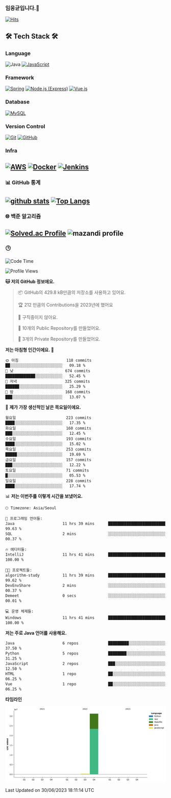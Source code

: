 <!--
**cornsilk-tea/cornsilk-tea** is a ✨ _special_ ✨ repository because its `README.md` (this file) appears on your GitHub profile.

Here are some ideas to get you started:

- 🔭 I’m currently working on ...
- 🌱 I’m currently learning ...
- 👯 I’m looking to collaborate on ...
- 🤔 I’m looking for help with ...
- 💬 Ask me about ...
- 📫 How to reach me: ...
- 😄 Pronouns: ...
- ⚡ Fun fact: ...
-->
### 임웅균입니다.👋
[![Hits](https://hits.seeyoufarm.com/api/count/incr/badge.svg?url=https%3A%2F%2Fgithub.com%2Fcornsilk-tea)](https://hits.seeyoufarm.com)



<!-- 내가 사용하는 기술스택 소개 -->
## 🛠 Tech Stack 🛠
### Language
![Java](https://img.shields.io/badge/Java-007396.svg?&style=for-the-badge&logo=Java&logoColor=white)
[![JavaScript](https://img.shields.io/badge/JavaScript-F7DF1E.svg?&style=for-the-badge&logo=JavaScript&logoColor=black)](https://developer.mozilla.org/en-US/docs/Web/JavaScript)

### Framework
[![Spring](https://img.shields.io/badge/Spring-6DB33F.svg?&style=for-the-badge&logo=Spring&logoColor=white)](https://spring.io)
[![Node.js (Express)](https://img.shields.io/badge/Node.js-Express-339933.svg?&style=for-the-badge&logo=Node.js&logoColor=white)](https://nodejs.org)
[![Vue.js](https://img.shields.io/badge/Vue.js-4FC08D.svg?&style=for-the-badge&logo=Vue.js&logoColor=white)](https://vuejs.org)

### Database
[![MySQL](https://img.shields.io/badge/MySQL-4479A1.svg?&style=for-the-badge&logo=MySQL&logoColor=white)](https://www.mysql.com)

### Version Control
[![Git](https://img.shields.io/badge/Git-F05032.svg?&style=for-the-badge&logo=Git&logoColor=white)](https://git-scm.com)
[![GitHub](https://img.shields.io/badge/GitHub-181717.svg?&style=for-the-badge&logo=GitHub&logoColor=white)](https://github.com)

### Infra
[![AWS](https://img.shields.io/badge/AWS-232F3E.svg?&style=for-the-badge&logo=Amazon-AWS&logoColor=white)](https://aws.amazon.com)
[![Docker](https://img.shields.io/badge/Docker-2496ED.svg?&style=for-the-badge&logo=Docker&logoColor=white)](https://www.docker.com)
[![Jenkins](https://img.shields.io/badge/Jenkins-D24939.svg?&style=for-the-badge&logo=Jenkins&logoColor=white)](https://www.jenkins.io)
---
### 📊 GitHub 통계
[![github stats](https://github-readme-stats.vercel.app/api?username=cornsilk-tea&show_icons=false&hide_border=false&rank_icon=github&include_all_commits=true)](https://github.com/cornsilk-tea)
[![Top Langs](https://github-readme-stats.vercel.app/api/top-langs/?username=cornsilk-tea&layout=compact)](https://github.com/cornsilk-tea)
---
### 🌐 백준 알고리즘
[![Solved.ac Profile](http://mazassumnida.wtf/api/v2/generate_badge?boj=dladndrbs)](https://solved.ac/dladndrbs/)
![mazandi profile](http://mazandi.herokuapp.com/api?handle=dladndrbs&theme=worm)
---
### 🕒 
<!--START_SECTION:waka-->
![Code Time](http://img.shields.io/badge/Code%20Time-270%20hrs%2021%20mins-blue)

![Profile Views](http://img.shields.io/badge/Profile%20Views-6-blue)

**🐱 저의 GitHub 정보에요.** 

> 📦 GitHub의 429.8 kB만큼의 저장소를 사용하고 있어요. 
 > 
> 🏆 212 만큼의 Contributions을 2023년에 했어요
 > 
> 🚫 구직중이지 않아요.
 > 
> 📜 10개의 Public Repository를 만들었어요. 
 > 
> 🔑 3개의 Private Repository를 만들었어요. 
 > 
**저는 아침형 인간이에요. 🐤** 

```text
🌞 아침                     118 commits         ██░░░░░░░░░░░░░░░░░░░░░░░   09.18 % 
🌆 낮　                     674 commits         █████████████░░░░░░░░░░░░   52.45 % 
🌃 저녁                     325 commits         ██████░░░░░░░░░░░░░░░░░░░   25.29 % 
🌙 밤　                     168 commits         ███░░░░░░░░░░░░░░░░░░░░░░   13.07 % 
```
📅 **제가 가장 생산적인 날은 목요일이에요.** 

```text
월요일                      223 commits         ████░░░░░░░░░░░░░░░░░░░░░   17.35 % 
화요일                      160 commits         ███░░░░░░░░░░░░░░░░░░░░░░   12.45 % 
수요일                      193 commits         ████░░░░░░░░░░░░░░░░░░░░░   15.02 % 
목요일                      253 commits         █████░░░░░░░░░░░░░░░░░░░░   19.69 % 
금요일                      157 commits         ███░░░░░░░░░░░░░░░░░░░░░░   12.22 % 
토요일                      71 commits          █░░░░░░░░░░░░░░░░░░░░░░░░   05.53 % 
일요일                      228 commits         ████░░░░░░░░░░░░░░░░░░░░░   17.74 % 
```


📊 **저는 이번주를 이렇게 시간을 보냈어요.** 

```text
🕑︎ Timezone: Asia/Seoul

💬 프로그래밍 언어들: 
Java                     11 hrs 39 mins      █████████████████████████   99.63 % 
SQL                      2 mins              ░░░░░░░░░░░░░░░░░░░░░░░░░   00.37 % 

🔥 에디터들: 
IntelliJ                 11 hrs 41 mins      █████████████████████████   100.00 % 

🐱‍💻 프로젝트들: 
algorithm-study          11 hrs 39 mins      █████████████████████████   99.62 % 
DevEnvShare              2 mins              ░░░░░░░░░░░░░░░░░░░░░░░░░   00.37 % 
Demeet                   0 secs              ░░░░░░░░░░░░░░░░░░░░░░░░░   00.01 % 

💻 운영 체제들: 
Windows                  11 hrs 41 mins      █████████████████████████   100.00 % 
```

**저는 주로 Java 언어를 사용해요.** 

```text
Java                     6 repos             █████████░░░░░░░░░░░░░░░░   37.50 % 
Python                   5 repos             ████████░░░░░░░░░░░░░░░░░   31.25 % 
JavaScript               2 repos             ███░░░░░░░░░░░░░░░░░░░░░░   12.50 % 
HTML                     1 repo              ██░░░░░░░░░░░░░░░░░░░░░░░   06.25 % 
Vue                      1 repo              ██░░░░░░░░░░░░░░░░░░░░░░░   06.25 % 
```



**타임라인**

![Lines of Code chart](https://raw.githubusercontent.com/cornsilk-tea/cornsilk-tea/main/assets/bar_graph.png)


 Last Updated on 30/06/2023 18:11:14 UTC
<!--END_SECTION:waka-->
